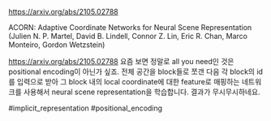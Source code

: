 https://arxiv.org/abs/2105.02788

ACORN: Adaptive Coordinate Networks for Neural Scene Representation (Julien N. P. Martel, David B. Lindell, Connor Z. Lin, Eric R. Chan, Marco Monteiro, Gordon Wetzstein)

https://arxiv.org/abs/2105.02788 요즘 보면 정말로 all you need인 것은 positional encoding이 아닌가 싶죠. 전체 공간을 block들로 쪼갠 다음 각 block의 id를 입력으로 받아 그 block 내의 local coordinate에 대한 feature로 매핑하는 네트워크를 사용해서 neural scene representation을 학습합니다. 결과가 무시무시하네요.

#implicit_representation #positional_encoding 